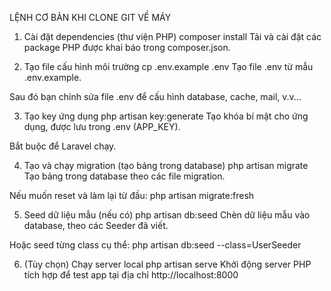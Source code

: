 LỆNH CƠ BẢN KHI CLONE GIT VỀ MÁY

1. Cài đặt dependencies (thư viện PHP)
   composer install
   Tải và cài đặt các package PHP được khai báo trong composer.json.

2. Tạo file cấu hình môi trường
   cp .env.example .env
   Tạo file .env từ mẫu .env.example.

Sau đó bạn chỉnh sửa file .env để cấu hình database, cache, mail, v.v...

3. Tạo key ứng dụng
   php artisan key:generate
   Tạo khóa bí mật cho ứng dụng, được lưu trong .env (APP_KEY).

Bắt buộc để Laravel chạy.

4. Tạo và chạy migration (tạo bảng trong database)
   php artisan migrate
   Tạo bảng trong database theo các file migration.

Nếu muốn reset và làm lại từ đầu:
php artisan migrate:fresh

5. Seed dữ liệu mẫu (nếu có)
   php artisan db:seed
   Chèn dữ liệu mẫu vào database, theo các Seeder đã viết.

Hoặc seed từng class cụ thể:
php artisan db:seed --class=UserSeeder

6. (Tùy chọn) Chạy server local
   php artisan serve
   Khởi động server PHP tích hợp để test app tại địa chỉ http://localhost:8000
